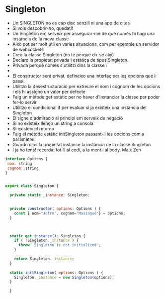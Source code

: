 # Singleton

- Un SINGLETON no es cap disc senzill ni una app de cites
- Si vols descobrir-ho, quedat!!
- Un Singleton em serveix per assegurar-me de que només hi hagi una instància de la meva classe
- Això pot ser molt útil en varies situacions, com per exemple un servidor de websockets
- Creo la classe Singleton (no te perquè dir-se així)
- Declaro la propietat privada i estàtica de tipus Singleton.
- Privada perquè només s'utilitzi dins la classe i 
- 
- El constructor será privat, defineixo una interfaç per les opcions que li passi.
- Utilitzo la desestructuració per extreure el nom i cognom de les opcions i els hi assigno un valor per defecte
- Faig un mètode get estàtic per no haver d'instanciar la classe per poder fer-lo servir
- Utilitzo el condicional if per evaluar si ja existeix una instància del Singleton
- El signe d'admiració al principi em serveix de negació
- Si no existeix llenço un string a consola
- Si existeix el retorno
- Faig el mètode estàtic initSingleton passant-li les opcions com a paràmetre
- Guardo dins la propietat instance la instància de la classe Singleton 
- I ja ho tens! recorda: fot-li al codi, a la ment i al body. Maik Zen



~~~js
interface Options {
 nom: string
 cognom: string
}


export class Singleton {

  private static _instance: Singleton;
  

  private constructor( options: Options ) {
    const { nom="Jofre", cognom="Massagué"} = options; 
  }


 
  static get instance(): Singleton {
    if ( !Singleton._instance ) {
      throw 'Singleton is not initialized'; 
    }

    return Singleton._instance; 
  }
 
  static initSingleton( options: Options ) {
    Singleton._instance = new Singleton(options);
  }

  }
~~~